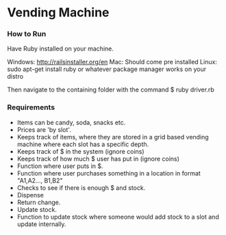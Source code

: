 <h1>Vending Machine</h1>

<h3> How to Run </h3>
Have Ruby installed on your machine.

Windows: <a href="http://railsinstaller.org/en">http://railsinstaller.org/en</a>
Mac: Should come pre installed
Linux: sudo apt-get install ruby
or whatever package manager works on your distro

Then navigate to the containing folder with the command
$ ruby driver.rb

<h3> Requirements </h3>
<ul>
  <li> Items can be candy, soda, snacks etc. </li>
  <li>Prices are 'by slot'. </li>
  <li>Keeps track of items, where they are stored in a grid based vending machine where each slot has a specific depth. </li>
  <li>Keeps track of $ in the system (ignore coins) </li>
  <li>Keeps track of how much $ user has put in (ignore coins) </li>
  <li>Function where user puts in $. </li>
  <li>Function where user purchases something in a location in format "A1,A2..., B1,B2"
  <li>Checks to see if there is enough $ and stock. </li>
  <li>Dispense </li>
  <li>Return change. </li>
  <li>Update stock. </li>
  <li> Function to update stock where someone would add stock to a slot and update internally. </li>
</ul>
